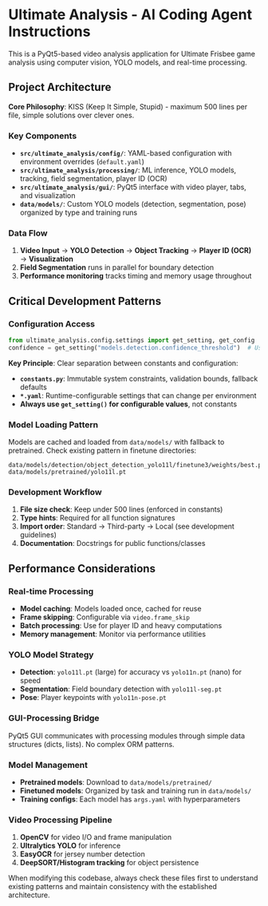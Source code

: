 # Ultimate Analysis - AI Coding Agent Instructions

This is a PyQt5-based video analysis application for Ultimate Frisbee game analysis using computer vision, YOLO models, and real-time processing.

## Project Architecture

**Core Philosophy**: KISS (Keep It Simple, Stupid) - maximum 500 lines per file, simple solutions over clever ones.

### Key Components
- **`src/ultimate_analysis/config/`**: YAML-based configuration with environment overrides (`default.yaml`)
- **`src/ultimate_analysis/processing/`**: ML inference, YOLO models, tracking, field segmentation, player ID (OCR)
- **`src/ultimate_analysis/gui/`**: PyQt5 interface with video player, tabs, and visualization
- **`data/models/`**: Custom YOLO models (detection, segmentation, pose) organized by type and training runs

### Data Flow
1. **Video Input** → **YOLO Detection** → **Object Tracking** → **Player ID (OCR)** → **Visualization**
2. **Field Segmentation** runs in parallel for boundary detection
3. **Performance monitoring** tracks timing and memory usage throughout

## Critical Development Patterns

### Configuration Access
```python
from ultimate_analysis.config.settings import get_setting, get_config
confidence = get_setting("models.detection.confidence_threshold")  # Use dot notation
```

**Key Principle**: Clear separation between constants and configuration:
- **`constants.py`**: Immutable system constraints, validation bounds, fallback defaults
- **`*.yaml`**: Runtime-configurable settings that can change per environment
- **Always use `get_setting()` for configurable values**, not constants

### Model Loading Pattern
Models are cached and loaded from `data/models/` with fallback to pretrained. Check existing pattern in finetune directories:
```
data/models/detection/object_detection_yolo11l/finetune3/weights/best.pt
data/models/pretrained/yolo11l.pt
```

### Development Workflow
1. **File size check**: Keep under 500 lines (enforced in constants)
2. **Type hints**: Required for all function signatures
3. **Import order**: Standard → Third-party → Local (see development guidelines)
4. **Documentation**: Docstrings for public functions/classes

## Performance Considerations

### Real-time Processing
- **Model caching**: Models loaded once, cached for reuse
- **Frame skipping**: Configurable via `video.frame_skip`
- **Batch processing**: Use for player ID and heavy computations
- **Memory management**: Monitor via performance utilities

### YOLO Model Strategy
- **Detection**: `yolo11l.pt` (large) for accuracy vs `yolo11n.pt` (nano) for speed
- **Segmentation**: Field boundary detection with `yolo11l-seg.pt`
- **Pose**: Player keypoints with `yolo11n-pose.pt`

### GUI-Processing Bridge
PyQt5 GUI communicates with processing modules through simple data structures (dicts, lists). No complex ORM patterns.

### Model Management
- **Pretrained models**: Download to `data/models/pretrained/`
- **Finetuned models**: Organized by task and training run in `data/models/`
- **Training configs**: Each model has `args.yaml` with hyperparameters

### Video Processing Pipeline
1. **OpenCV** for video I/O and frame manipulation
2. **Ultralytics YOLO** for inference
3. **EasyOCR** for jersey number detection
4. **DeepSORT/Histogram tracking** for object persistence

When modifying this codebase, always check these files first to understand existing patterns and maintain consistency with the established architecture.
